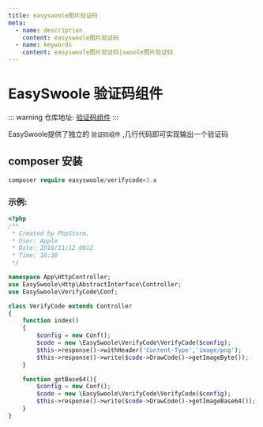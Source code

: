 ```yaml
---
title: easyswoole图片验证码
meta:
  - name: description
    content: easyswoole图片验证码
  - name: keywords
    content: easyswoole图片验证码|swoole图片验证码
---
```

# EasySwoole 验证码组件  

::: warning 
仓库地址: [验证码组件](https://github.com/easy-swoole/verifyCode)
:::


EasySwoole提供了独立的 `验证码组件` ,几行代码即可实现输出一个验证码

## composer 安装
```php
composer require easyswoole/verifycode=3.x
```

### 示例:  
```php
<?php
/**
 * Created by PhpStorm.
 * User: Apple
 * Date: 2018/11/12 0012
 * Time: 16:30
 */

namespace App\HttpController;
use EasySwoole\Http\AbstractInterface\Controller;
use EasySwoole\VerifyCode\Conf;

class VerifyCode extends Controller
{
    function index()
    {
        $config = new Conf();
        $code = new \EasySwoole\VerifyCode\VerifyCode($config);
        $this->response()->withHeader('Content-Type','image/png');
        $this->response()->write($code->DrawCode()->getImageByte());
    }

    function getBase64(){
        $config = new Conf();
        $code = new \EasySwoole\VerifyCode\VerifyCode($config);
        $this->response()->write($code->DrawCode()->getImageBase64());
    }
}
```
